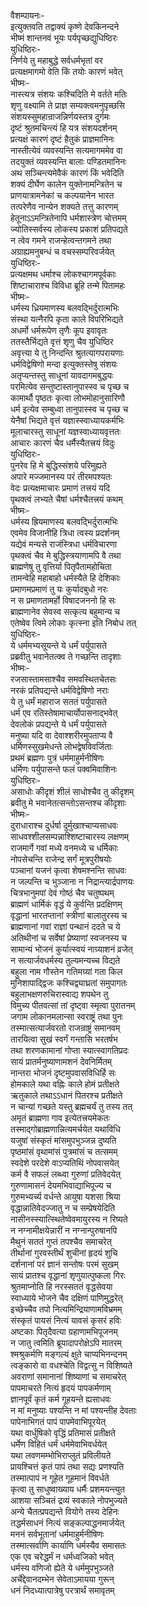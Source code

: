 वैशम्पायनः-  
इत्युक्तवति तद्वाक्यं कृष्णे देवकिनन्दने  
भीष्मं शान्तनवं भूयः पर्यपृच्छद्युधिष्ठिरः  
युधिष्ठिरः-  
निर्णये तु महाबुद्धे सर्वधर्मभृतां वर  
प्रत्यक्षमागमो वेति किं तयोः कारणं भवेत्  
भीष्मः-  
नास्त्यत्र संशयः कश्चिदिति मे वर्तते मतिः  
शृणु वक्ष्यामि ते प्राज्ञ सम्यक्त्वमनुपृच्छसि  
संशयस्सुमहान्राजन्निर्णयस्तत्र दुर्गमः  
दृष्टं श्रुतमचिन्त्यं हि यत्र संशयदर्शनम्  
प्रत्यक्षं कारणं दृष्टं हैतुकं प्राज्ञमानिनः  
नास्तीत्येवं व्यवस्यन्ति सत्यमागममेव वा  
तदयुक्तं व्यवस्यन्ति बालाः पण्डितमानिनः  
अथ सञ्चिन्त्यमेवैकं कारणं किं भवेदिति   
शक्यं दीर्घेण कालेन युक्तेनामन्त्रितेन च  
प्राणयात्रामनेकां च कल्पयानेन भारत  
तत्परेणैव नान्येन शक्यते तत्तु कारणम्  
हेतूनाऽऽमन्त्रितेनापि धर्मशास्त्रेण चोत्तमम्  
ज्योतिस्सर्वस्य लोकस्य प्रकाशं प्रतिपद्यते  
न त्वेव गमने राजन्हेत्वन्तगमने तथा  
अग्राह्यमनुबन्धं च वचस्सम्परिवर्जयेत्  
युधिष्ठिरः-  
प्रत्यक्षमथ धर्माश्च लोकश्चागमपूर्वकाः  
शिष्टाचाराश्च विविधा ब्रूहि तन्मे पितामहः  
भीष्मः-  
धर्मस्य ध्रियमाणस्य बलवद्भिर्दुरात्मभिः  
संस्था यत्नैरपि कृता काले विपरिभिद्यते  
अधर्मो धर्मरूपेण तृणैः कूप इवावृतः  
ततस्तैर्भिद्यते वृत्तं शृणु चैव युधिष्ठिर  
अवृत्त्या ये तु निन्दन्ति श्रुतत्यागपरायणाः  
धर्मविद्वेषिणो मन्दा इत्युक्तस्तेषु संशयः  
अतृप्यन्तस्तु साधूनां यावदागमबुद्धयः  
परमित्येव सन्तुष्टास्तानुपास्स्व च पृच्छ च  
कामार्थौ पृष्ठतः कृत्वा लोभमोहानुसारिणौ  
धर्म इत्येव सम्बुध्वा तानुपास्स्व च पृच्छ च  
येनैषां भिद्यते वृत्तं यज्ञास्स्वाध्यायकर्मभिः  
मूलाचारस्तु साधूनां यज्ञस्वाध्यायवृत्ततः  
आचारः कारणं चैव धर्मैस्यैतत्त्रयं विदुः  
युधिष्ठिरः-  
पुनरेव हि मे बुद्धिस्संशये परिमुह्यते  
अपारे मज्जमानस्य परं तीरमपश्यतः  
वेदः प्रत्यक्षमाचारः प्रमाणं तत्त्रयं यदि  
पृथक्त्वं लभ्यते चैषां धर्मश्चैतत्त्रयं कथम्  
भीष्मः-  
धर्मस्य ह्रियमाणस्य बलवद्भिर्दुरात्मभिः  
एवमेव विजानीहि त्रिधा त्वस्य प्रदर्शनम्  
यद्येवं मन्यसे राजंस्त्रिधा धर्मविचारणा  
पृथक्त्वं चैव मे बुद्धिस्त्रयाणामपि वै तथा  
ब्राह्मणेषु तु वृत्तिर्या पितृपैतामहोचिता  
तामन्वेहि महाबाहो धर्मस्यैते हि देशिकाः  
प्रमाणमप्रमाणं तु यः कुर्यादबुधो नरः  
न स प्रमाणतामर्हो विषादजननो हि सः  
ब्राह्मणानेव सेवस्व सत्कृत्य बहुमान्य च  
एतेष्वेव त्विमे लोकाः कृत्स्ना इति निबोध तत्  
युधिष्ठिरः-  
ये धर्ममभ्यसूयन्ते ये धर्मं पर्युपासते  
प्रब्रवीतु भवानेतत्क्व ते गच्छन्ति तादृशाः  
भीष्मः-  
रजसास्तामसाश्चैव समवस्थितचेतसः  
नरकं प्रतिपद्यन्ते धर्मविद्वेषिणो नराः  
ये तु धर्मं महाराज सततं पर्युपासते  
धर्म एव रतिस्तेषामाचार्योपासनाद्भवेत्  
देवलोकं प्रपद्यन्ते ये धर्मं पर्युपासते  
मनुष्या यदि वा देवाश्शरीरमुपताप्य वै  
धर्मिणस्सुखमेधन्ते लोभद्वेषविवर्जिताः  
प्रथमं ब्रह्मणः पुत्रं धर्ममाहुर्मनीषिणः  
धर्मिणः पर्युपासन्ते फलं पक्वमिवाशिनः  
युधिष्ठिरः-  
असाधोः कीदृशं शीलं साधोश्चैव तु कीदृशम्  
ब्रवीतु मे भवानेतत्सन्तोऽसन्तश्च कीदृशाः  
भीष्मः-  
दुराधाराश्च दुर्धर्षा दुर्मुखाश्चाप्यसाधवः  
साधवश्शीलसम्पन्नाश्शिष्टाचारस्य लक्षणम्  
राजमार्गे गवां मध्ये वनमध्ये च धर्मिकाः  
नोपसेचन्ति राजेन्द्र सर्गं मूत्रपुरीषयोः  
पञ्चानां यजनं कृत्वा शेषमश्नन्ति साधवः  
न जल्पन्ति च भुञ्जाना न निद्रान्त्यार्द्रपाणयः  
चित्रभानुमपां देवं गोष्ठं चैव चतुष्पथम्  
ब्राह्मणं धार्मिकं वृद्धं ये कुर्वन्ति प्रदक्षिणम्  
वृद्धानां भारतप्तानां स्त्रीणां बालातुरस्य च  
ब्राह्मणानां गवां राज्ञां पन्थानं ददते च ये  
अतिथीनां च सर्वेषां प्रेष्याणां स्वजनस्य च  
सामान्यं भोजनं कुर्यात्स्वयं नाग्र्याशनं व्रजेत्  
न सत्यार्जवधर्मस्य तुल्यमन्यच्च विद्यते  
बहुला नाम गौस्तेन गतिमग्र्यां गता किल  
मुनिशापाद्द्विजः कश्चिद्व्याघ्रतां समुपागतः  
बहुलाभक्षणरुचिरास्वाद्य शपथेन तु  
विमुच्य पीतवत्सां तां दृष्ट्वा स्मृत्वा पुरातनम्  
जगाम लोकानमलान्सा स्वराष्ट्रं तथा पुनः  
तस्मात्सत्यार्जवरतो राजन्राष्ट्रं समानवम्  
तारयित्वा सुखं स्वर्गं गन्तासि भरतर्षभ  
तथा शरणकामानां गोप्ता स्यात्स्वागतिप्रदः  
सायं प्रातर्मनुष्याणामशनं देवनिर्मितम्  
नान्तरा भोजनं दृष्टमुपवासविधिर्हि सः  
होमकाले यथा वह्निः काले होमं प्रतीक्षते  
ऋतुकाले तथाऽऽधानं पितरश्च प्रतीक्षते  
न चान्यां गच्छते यस्तु ब्रह्मचर्यं तु तस्य तत्  
अमृतं ब्राह्मणा गाव इत्येतत्त्रयमेकतः  
तस्माद्गोब्राह्मणान्नित्यमर्चयेत यथाविधि  
यजुषां संस्कृतं मांसमुपभुञ्जन्न दुष्यति  
पृष्ठमांसं वृथामांसं पुत्रमांसं च तत्समम्  
स्वदेशे परदेशे वाऽप्यतिथिं नोपवासयेत्  
कर्म वै सफलं लब्ध्वा गुरुणां प्रतिवेदयेत्  
गुरुणामासनं देयमभिवाद्याभिपूज्य च  
गुरुमभ्यर्च्य वर्धन्ते आयुषा यशसा श्रिया  
वृद्धान्नातिवेदज्जातु न च सम्प्रेषयेदिति  
नासीनस्स्यात्स्थितेष्वेवमायुरस्य न रिष्यते  
न नग्नामीक्षयेन्नारीं न नग्नान्पुरुषानपि  
मैथुनं सततं गुप्तं तपश्चैव समाचरेत्  
तीर्थानां गुरवस्तीर्थं शुचीनां हृदयं शुचि  
दर्शनानां परं ज्ञानं सन्तोषः परमं सुखम्  
सायं प्रातश्च वृद्धानां शृणुयात्पुष्कला गिरः  
श्रुतमाप्नोति हि नरस्सततं वृद्धसेवया  
स्वाध्याये भोजने चैव दक्षिणं पाणिमुद्धरेत्  
इच्छेच्चैव तपो नित्यमिन्द्रियाणामविभ्रमम्  
संस्कृतं पायसं नित्यं यावसं कृसरं हविः  
अष्टकाः पितृदैवत्या ग्रहाणामभिपूजनम्  
न जातु त्वमिति ब्रूयादापरोक्षेऽपि मातरम्  
श्मश्रुकर्मणि मङ्गल्यं क्षुते चाप्यभिनन्दनम्  
त्वङ्कारो वा वधश्चेति विद्वत्सु न विशिष्यते  
अवराणां समानानां शिष्याणां च समाचरेत्  
पापमाचरते नित्यं हृदयं पापकर्मणाम्  
ज्ञानपूर्वं कृतं कर्म गूहयन्ते ह्यसाधवः  
न मां मनुष्याः पश्यन्ति न मां पश्यन्तीह देवताः  
पापेनाभिगतं पापं पापमेवाभिपूरयेत्  
यथा वार्धुषिको वृद्धिं प्रतिमासं प्रतीक्षते  
धर्मेण विहितं धर्मं धर्ममेवाभिवर्धयेत्  
यथा लवणमम्भोभिराप्लुतं प्रविलीयते  
प्रायश्चित्तं कृतं पापं तथा सद्यः प्रणश्यति  
तस्मात्पापं न गूहेत गूहमानं विवर्धते  
कृत्वा तु साधुष्वाख्याय धर्मैः प्रशमयन्त्युत  
आशया सञ्चितं द्रव्यं स्वकाले नोपभुज्यते  
अन्ये चैतत्प्रपद्यन्ते वियोगे तस्य देहिनः  
तद्धर्मसाधनं नित्यं सङ्कल्पाद्धनमार्जयेत्  
मननं सर्वभूतानां धर्ममाहुर्मनीषिणः  
तस्मात्सर्वाणि कार्याणि धर्मस्यैव समासतः  
एक एव चरेद्धर्मं न धर्मध्वजिको भवेत्  
धर्मस्य वणिजो ह्येते ये धर्ममुपभुञ्जते  
अर्चेद्देवानदम्भेन सेवेताऽमायया गुरून्  
धनं निदध्यात्पात्रेषु परत्रार्थं समावृतम्  
